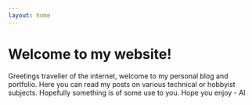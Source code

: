 ```yaml
---
layout: home
---
```


# Welcome to my website!

Greetings traveller of the internet, welcome to my personal blog and portfolio. Here you can read my posts on various technical or hobbyist subjects. Hopefully something is of some use to you. Hope you enjoy - AI